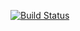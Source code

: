 [![Build Status](https://travis-ci.com/clarababette/greetings-expressjs.svg?branch=master)](https://travis-ci.com/clarababette/greetings-expressjs)